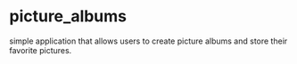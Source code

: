 # picture_albums
 simple application that allows users to create picture albums and store their favorite pictures.
